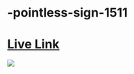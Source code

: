 # -pointless-sign-1511
<h1><a href = "https://stellar-medovik-658140.netlify.app/">Live Link</a></h1>
<img src = "https://drive.google.com/uc?id=1sr3XsHI0YhzzeRfigEw0HcTbo7tsSuQJ"/>
